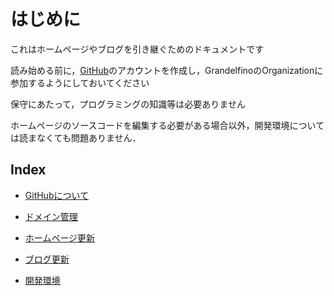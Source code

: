 # はじめに

これはホームページやブログを引き継ぐためのドキュメントです

読み始める前に，[GitHub](https://github.com/)のアカウントを作成し，GrandelfinoのOrganizationに参加するようにしておいてください

保守にあたって，プログラミングの知識等は必要ありません

ホームページのソースコードを編集する必要がある場合以外，開発環境については読まなくても問題ありません．


## Index
* [GitHubについて](github.md)

* [ドメイン管理](domain/index.md)

* [ホームページ更新](hp/index.md)

* [ブログ更新](blog/index.md)

* [開発環境](env.md)
